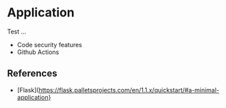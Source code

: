 # Application

Test ...
- Code security features
- Github Actions

## References

- [Flask](https://flask.palletsprojects.com/en/1.1.x/quickstart/#a-minimal-application}

